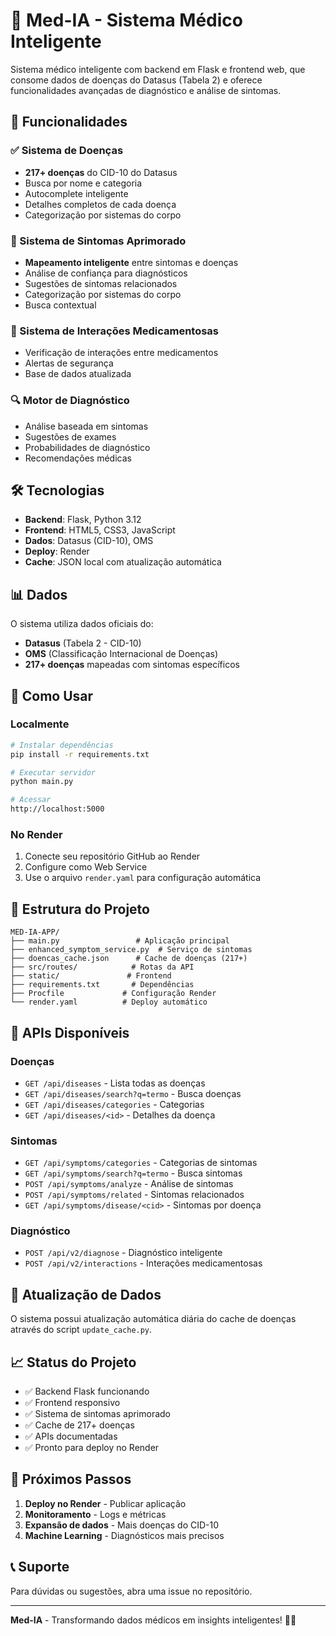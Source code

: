 # 🏥 Med-IA - Sistema Médico Inteligente

Sistema médico inteligente com backend em Flask e frontend web, que consome dados de doenças do Datasus (Tabela 2) e oferece funcionalidades avançadas de diagnóstico e análise de sintomas.

## 🚀 Funcionalidades

### ✅ Sistema de Doenças
- **217+ doenças** do CID-10 do Datasus
- Busca por nome e categoria
- Autocomplete inteligente
- Detalhes completos de cada doença
- Categorização por sistemas do corpo

### 🧠 Sistema de Sintomas Aprimorado
- **Mapeamento inteligente** entre sintomas e doenças
- Análise de confiança para diagnósticos
- Sugestões de sintomas relacionados
- Categorização por sistemas do corpo
- Busca contextual

### 💊 Sistema de Interações Medicamentosas
- Verificação de interações entre medicamentos
- Alertas de segurança
- Base de dados atualizada

### 🔍 Motor de Diagnóstico
- Análise baseada em sintomas
- Sugestões de exames
- Probabilidades de diagnóstico
- Recomendações médicas

## 🛠️ Tecnologias

- **Backend**: Flask, Python 3.12
- **Frontend**: HTML5, CSS3, JavaScript
- **Dados**: Datasus (CID-10), OMS
- **Deploy**: Render
- **Cache**: JSON local com atualização automática

## 📊 Dados

O sistema utiliza dados oficiais do:
- **Datasus** (Tabela 2 - CID-10)
- **OMS** (Classificação Internacional de Doenças)
- **217+ doenças** mapeadas com sintomas específicos

## 🚀 Como Usar

### Localmente
```bash
# Instalar dependências
pip install -r requirements.txt

# Executar servidor
python main.py

# Acessar
http://localhost:5000
```

### No Render
1. Conecte seu repositório GitHub ao Render
2. Configure como Web Service
3. Use o arquivo `render.yaml` para configuração automática

## 📁 Estrutura do Projeto

```
MED-IA-APP/
├── main.py                 # Aplicação principal
├── enhanced_symptom_service.py  # Serviço de sintomas
├── doencas_cache.json      # Cache de doenças (217+)
├── src/routes/            # Rotas da API
├── static/               # Frontend
├── requirements.txt       # Dependências
├── Procfile             # Configuração Render
└── render.yaml          # Deploy automático
```

## 🔗 APIs Disponíveis

### Doenças
- `GET /api/diseases` - Lista todas as doenças
- `GET /api/diseases/search?q=termo` - Busca doenças
- `GET /api/diseases/categories` - Categorias
- `GET /api/diseases/<id>` - Detalhes da doença

### Sintomas
- `GET /api/symptoms/categories` - Categorias de sintomas
- `GET /api/symptoms/search?q=termo` - Busca sintomas
- `POST /api/symptoms/analyze` - Análise de sintomas
- `POST /api/symptoms/related` - Sintomas relacionados
- `GET /api/symptoms/disease/<cid>` - Sintomas por doença

### Diagnóstico
- `POST /api/v2/diagnose` - Diagnóstico inteligente
- `POST /api/v2/interactions` - Interações medicamentosas

## 🔄 Atualização de Dados

O sistema possui atualização automática diária do cache de doenças através do script `update_cache.py`.

## 📈 Status do Projeto

- ✅ Backend Flask funcionando
- ✅ Frontend responsivo
- ✅ Sistema de sintomas aprimorado
- ✅ Cache de 217+ doenças
- ✅ APIs documentadas
- ✅ Pronto para deploy no Render

## 🎯 Próximos Passos

1. **Deploy no Render** - Publicar aplicação
2. **Monitoramento** - Logs e métricas
3. **Expansão de dados** - Mais doenças do CID-10
4. **Machine Learning** - Diagnósticos mais precisos

## 📞 Suporte

Para dúvidas ou sugestões, abra uma issue no repositório.

---

**Med-IA** - Transformando dados médicos em insights inteligentes! 🏥✨ 